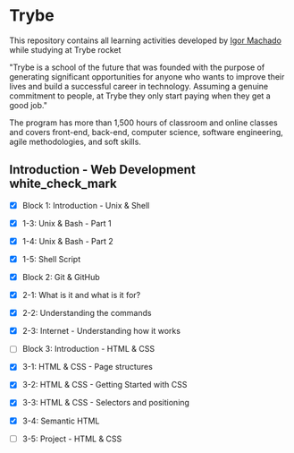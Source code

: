 # Trybe
This repository contains all learning activities developed by [Igor Machado](https://github.com/igormachado) while studying at Trybe rocket

"Trybe is a school of the future that was founded with the purpose of generating significant opportunities for anyone who wants to improve their lives and build a successful career in technology. Assuming a genuine commitment to people, at Trybe they only start paying when they get a good job."

The program has more than 1,500 hours of classroom and online classes and covers front-end, back-end, computer science, software engineering, agile methodologies, and soft skills.

## Introduction - Web Development white_check_mark

 - [x] Block 1: Introduction - Unix & Shell
 
- [x] 1-3: Unix & Bash - Part 1
- [x] 1-4: Unix & Bash - Part 2
- [x] 1-5: Shell Script

- [x] Block 2: Git & GitHub
- [x] 2-1: What is it and what is it for?
- [x] 2-2: Understanding the commands
- [x] 2-3: Internet - Understanding how it works

- [ ] Block 3: Introduction - HTML & CSS
- [x] 3-1: HTML & CSS - Page structures
- [x] 3-2: HTML & CSS - Getting Started with CSS
- [x] 3-3: HTML & CSS - Selectors and positioning
- [x] 3-4: Semantic HTML
- [ ] 3-5: Project - HTML & CSS
